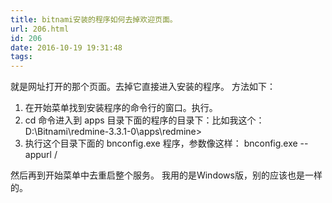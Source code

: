 ```yaml
---
title: bitnami安装的程序如何去掉欢迎页面。
url: 206.html
id: 206
date: 2016-10-19 19:31:48
tags:
---
```


就是网址打开的那个页面。去掉它直接进入安装的程序。 方法如下：

1.  在开始菜单找到安装程序的命令行的窗口。执行。
2.  cd 命令进入到 apps 目录下面的程序的目录下：比如我这个：D:\\Bitnami\\redmine-3.3.1-0\\apps\\redmine>
3.  执行这个目录下面的 bnconfig.exe 程序，参数像这样： bnconfig.exe --appurl /

然后再到开始菜单中去重启整个服务。 我用的是Windows版，别的应该也是一样的。